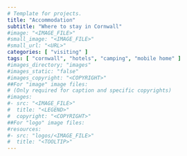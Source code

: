 ```yaml
---
# Template for projects.
title: "Accommodation"
subtitle: "Where to stay in Cornwall"
#image: "<IMAGE_FILE>"
#small_image: "<IMAGE_FILE>"
#small_url: "<URL>"
categories: [ "visiting" ]
tags: [ "cornwall", "hotels", "camping", "mobile home" ]
#images_directory; "images"
#images_static: "false"
#images_copyright: "<COPYRIGHT>"
##For "image" image files:
# (Only required for caption and specific copyrights)
#images:
#- src: "<IMAGE_FILE>"
#  title: "<LEGEND>"
#  copyright: "<COPYRIGHT>"
##For "logo" image files:
#resources:
#- src: "logos/<IMAGE_FILE>"
#  title: "<TOOLTIP>"
---
```


